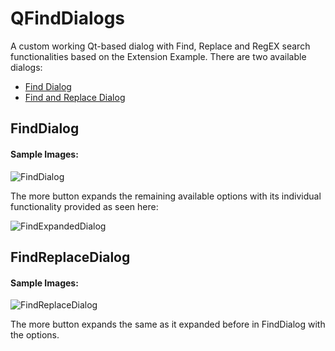 # QFindDialogs
A custom working Qt-based dialog with Find, Replace and RegEX search functionalities based on the Extension Example.
There are two available dialogs:
* [Find Dialog](#finddialog)
* [Find and Replace Dialog](#findreplacedialog)

## FindDialog
#### Sample Images:
  ![FindDialog](https://github.com/Master-Console/QFindDialogs/blob/master/snaps/screenshot2.png)
  
  The more button expands the remaining available options with its individual functionality provided as seen here:
  
  ![FindExpandedDialog](https://github.com/Master-Console/QFindDialogs/blob/master/snaps/screenshot3.png)
## FindReplaceDialog
#### Sample Images:
  ![FindReplaceDialog](https://github.com/Master-Console/QFindDialogs/blob/master/snaps/screenshot.png)
  
  The more button expands the same as it expanded before in FindDialog with the options.
